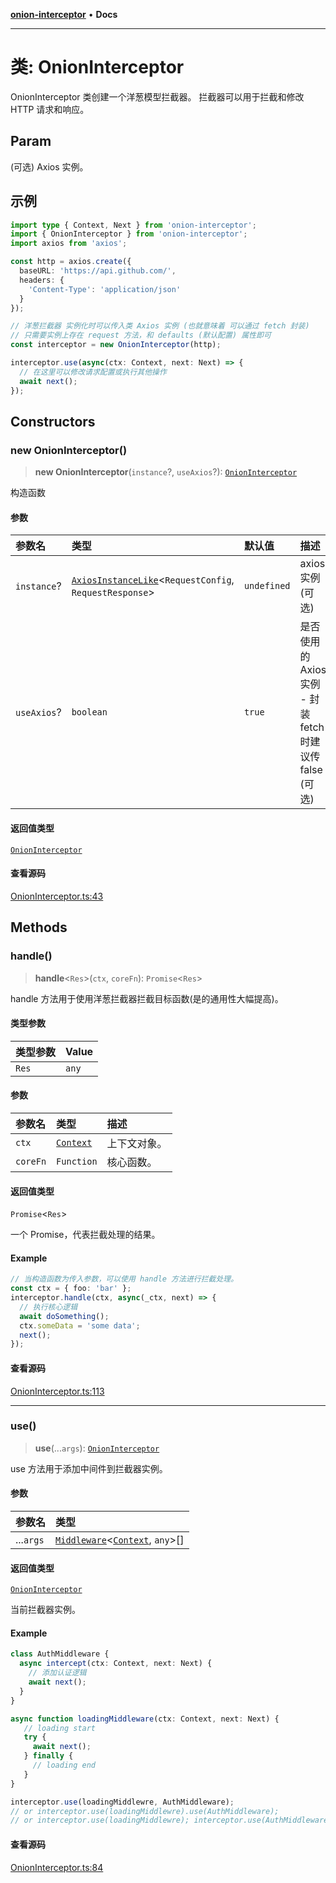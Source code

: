 [**onion-interceptor**](../README.md) • **Docs**

***

# 类: OnionInterceptor

OnionInterceptor 类创建一个洋葱模型拦截器。
拦截器可以用于拦截和修改 HTTP 请求和响应。

## Param

(可选) Axios 实例。

## 示例

```typescript
import type { Context, Next } from 'onion-interceptor';
import { OnionInterceptor } from 'onion-interceptor';
import axios from 'axios';

const http = axios.create({
  baseURL: 'https://api.github.com/',
  headers: {
    'Content-Type': 'application/json'
  }
});

// 洋葱拦截器 实例化时可以传入类 Axios 实例 (也就意味着 可以通过 fetch 封装)
// 只需要实例上存在 request 方法，和 defaults (默认配置) 属性即可
const interceptor = new OnionInterceptor(http);

interceptor.use(async(ctx: Context, next: Next) => {
  // 在这里可以修改请求配置或执行其他操作
  await next();
});
```

## Constructors

### new OnionInterceptor()

> **new OnionInterceptor**(`instance`?, `useAxios`?): [`OnionInterceptor`](OnionInterceptor.md)

构造函数

#### 参数

| 参数名 | 类型 | 默认值 | 描述 |
| :------ | :------ | :------ | :------ |
| `instance`? | [`AxiosInstanceLike`](../interfaces/AxiosInstanceLike.md)\<`RequestConfig`, `RequestResponse`\> | `undefined` | axios实例(可选) |
| `useAxios`? | `boolean` | `true` | 是否使用的 Axios 实例 - 封装 fetch 时建议传 false (可选) |

#### 返回值类型

[`OnionInterceptor`](OnionInterceptor.md)

#### 查看源码

[OnionInterceptor.ts:43](https://github.com/coverjs/onion-interceptor/blob/d48ad023f73534829e47c23c8616819619efd619/packages/core/src/OnionInterceptor.ts#L43)

## Methods

### handle()

> **handle**\<`Res`\>(`ctx`, `coreFn`): `Promise`\<`Res`\>

handle 方法用于使用洋葱拦截器拦截目标函数(是的通用性大幅提高)。

#### 类型参数

| 类型参数 | Value |
| :------ | :------ |
| `Res` | `any` |

#### 参数

| 参数名 | 类型 | 描述 |
| :------ | :------ | :------ |
| `ctx` | [`Context`](../interfaces/Context.md) | 上下文对象。 |
| `coreFn` | `Function` | 核心函数。 |

#### 返回值类型

`Promise`\<`Res`\>

一个 Promise，代表拦截处理的结果。

#### Example

```typescript
// 当构造函数为传入参数，可以使用 handle 方法进行拦截处理。
const ctx = { foo: 'bar' };
interceptor.handle(ctx, async(_ctx, next) => {
  // 执行核心逻辑
  await doSomething();
  ctx.someData = 'some data';
  next();
});
```

#### 查看源码

[OnionInterceptor.ts:113](https://github.com/coverjs/onion-interceptor/blob/d48ad023f73534829e47c23c8616819619efd619/packages/core/src/OnionInterceptor.ts#L113)

***

### use()

> **use**(...`args`): [`OnionInterceptor`](OnionInterceptor.md)

use 方法用于添加中间件到拦截器实例。

#### 参数

| 参数名 | 类型 |
| :------ | :------ |
| ...`args` | [`Middleware`](../interfaces/Middleware.md)\<[`Context`](../interfaces/Context.md), `any`\>[] |

#### 返回值类型

[`OnionInterceptor`](OnionInterceptor.md)

当前拦截器实例。

#### Example

```typescript
class AuthMiddleware {
  async intercept(ctx: Context, next: Next) {
    // 添加认证逻辑
    await next();
  }
}

async function loadingMiddleware(ctx: Context, next: Next) {
   // loading start
   try {
     await next();
   } finally {
     // loading end
   }
}

interceptor.use(loadingMiddlewre, AuthMiddleware);
// or interceptor.use(loadingMiddlewre).use(AuthMiddleware);
// or interceptor.use(loadingMiddlewre); interceptor.use(AuthMiddleware);
```

#### 查看源码

[OnionInterceptor.ts:84](https://github.com/coverjs/onion-interceptor/blob/d48ad023f73534829e47c23c8616819619efd619/packages/core/src/OnionInterceptor.ts#L84)

